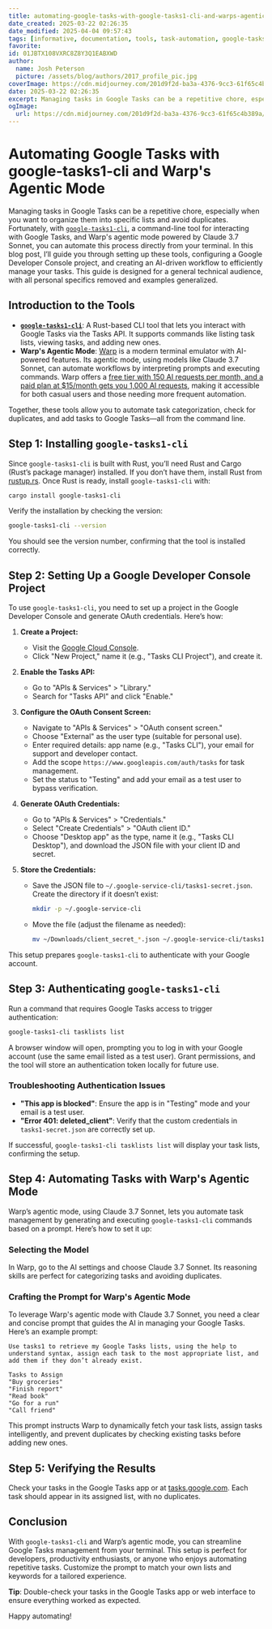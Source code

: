 ```yaml
---
title: automating-google-tasks-with-google-tasks1-cli-and-warps-agentic-mode
date_created: 2025-03-22 02:26:35
date_modified: 2025-04-04 09:57:43
tags: [informative, documentation, tools, task-automation, google-tasks, warp-agentic-mode]
favorite: 
id: 01JBTX108VXRC8Z8Y3Q1EABXWD
author:
  name: Josh Peterson
  picture: /assets/blog/authors/2017_profile_pic.jpg
coverImage: https://cdn.midjourney.com/201d9f2d-ba3a-4376-9cc3-61f65c4b389a/0_2.png
date: 2025-03-22 02:26:35
excerpt: Managing tasks in Google Tasks can be a repetitive chore, especially when you want to organize them into specific lists and avoid duplicates.
ogImage:
  url: https://cdn.midjourney.com/201d9f2d-ba3a-4376-9cc3-61f65c4b389a/0_2.png
---
```

# Automating Google Tasks with google-tasks1-cli and Warp's Agentic Mode

Managing tasks in Google Tasks can be a repetitive chore, especially when you want to organize them into specific lists and avoid duplicates. Fortunately, with [`google-tasks1-cli`](https://crates.io/crates/google-tasks1-cli), a command-line tool for interacting with Google Tasks, and Warp's agentic mode powered by Claude 3.7 Sonnet, you can automate this process directly from your terminal. In this blog post, I’ll guide you through setting up these tools, configuring a Google Developer Console project, and creating an AI-driven workflow to efficiently manage your tasks. This guide is designed for a general technical audience, with all personal specifics removed and examples generalized.

## Introduction to the Tools

- **[`google-tasks1-cli`](https://crates.io/crates/google-tasks1-cli)**: A Rust-based CLI tool that lets you interact with Google Tasks via the Tasks API. It supports commands like listing task lists, viewing tasks, and adding new ones.
- **Warp's Agentic Mode**: [Warp](https://www.warp.dev/) is a modern terminal emulator with AI-powered features. Its agentic mode, using models like Claude 3.7 Sonnet, can automate workflows by interpreting prompts and executing commands. Warp offers a [free tier with 150 AI requests per month, and a paid plan at $15/month gets you 1,000 AI requests](https://www.warp.dev/pricing), making it accessible for both casual users and those needing more frequent automation.

Together, these tools allow you to automate task categorization, check for duplicates, and add tasks to Google Tasks—all from the command line.

## Step 1: Installing `google-tasks1-cli`

Since `google-tasks1-cli` is built with Rust, you’ll need Rust and Cargo (Rust’s package manager) installed. If you don’t have them, install Rust from [rustup.rs](https://rustup.rs/). Once Rust is ready, install `google-tasks1-cli` with:

```bash
cargo install google-tasks1-cli
```

Verify the installation by checking the version:

```bash
google-tasks1-cli --version
```

You should see the version number, confirming that the tool is installed correctly.

## Step 2: Setting Up a Google Developer Console Project

To use `google-tasks1-cli`, you need to set up a project in the Google Developer Console and generate OAuth credentials. Here’s how:

1. **Create a Project:**
   - Visit the [Google Cloud Console](https://console.cloud.google.com/).
   - Click "New Project," name it (e.g., "Tasks CLI Project"), and create it.

2. **Enable the Tasks API:**
   - Go to "APIs & Services" > "Library."
   - Search for "Tasks API" and click "Enable."

3. **Configure the OAuth Consent Screen:**
   - Navigate to "APIs & Services" > "OAuth consent screen."
   - Choose "External" as the user type (suitable for personal use).
   - Enter required details: app name (e.g., "Tasks CLI"), your email for support and developer contact.
   - Add the scope `https://www.googleapis.com/auth/tasks` for task management.
   - Set the status to "Testing" and add your email as a test user to bypass verification.

4. **Generate OAuth Credentials:**
   - Go to "APIs & Services" > "Credentials."
   - Select "Create Credentials" > "OAuth client ID."
   - Choose "Desktop app" as the type, name it (e.g., "Tasks CLI Desktop"), and download the JSON file with your client ID and secret.

5. **Store the Credentials:**
   - Save the JSON file to `~/.google-service-cli/tasks1-secret.json`. Create the directory if it doesn’t exist:

     ```bash
     mkdir -p ~/.google-service-cli
     ```

   - Move the file (adjust the filename as needed):

     ```bash
     mv ~/Downloads/client_secret_*.json ~/.google-service-cli/tasks1-secret.json
     ```

This setup prepares `google-tasks1-cli` to authenticate with your Google account.

## Step 3: Authenticating `google-tasks1-cli`

Run a command that requires Google Tasks access to trigger authentication:

```bash
google-tasks1-cli tasklists list
```

A browser window will open, prompting you to log in with your Google account (use the same email listed as a test user). Grant permissions, and the tool will store an authentication token locally for future use.

### Troubleshooting Authentication Issues
- **"This app is blocked"**: Ensure the app is in "Testing" mode and your email is a test user.
- **"Error 401: deleted_client"**: Verify that the custom credentials in `tasks1-secret.json` are correctly set up.

If successful, `google-tasks1-cli tasklists list` will display your task lists, confirming the setup.

## Step 4: Automating Tasks with Warp's Agentic Mode

Warp’s agentic mode, using Claude 3.7 Sonnet, lets you automate task management by generating and executing `google-tasks1-cli` commands based on a prompt. Here’s how to set it up:

### Selecting the Model

In Warp, go to the AI settings and choose Claude 3.7 Sonnet. Its reasoning skills are perfect for categorizing tasks and avoiding duplicates.

### Crafting the Prompt for Warp's Agentic Mode

To leverage Warp's agentic mode with Claude 3.7 Sonnet, you need a clear and concise prompt that guides the AI in managing your Google Tasks. Here’s an example prompt:

```plaintext
Use tasks1 to retrieve my Google Tasks lists, using the help to understand syntax, assign each task to the most appropriate list, and add them if they don’t already exist.

Tasks to Assign
"Buy groceries"
"Finish report"
"Read book"
"Go for a run"
"Call friend"
```

This prompt instructs Warp to dynamically fetch your task lists, assign tasks intelligently, and prevent duplicates by checking existing tasks before adding new ones.

## Step 5: Verifying the Results

Check your tasks in the Google Tasks app or at [tasks.google.com](https://tasks.google.com). Each task should appear in its assigned list, with no duplicates.

## Conclusion

With `google-tasks1-cli` and Warp’s agentic mode, you can streamline Google Tasks management from your terminal. This setup is perfect for developers, productivity enthusiasts, or anyone who enjoys automating repetitive tasks. Customize the prompt to match your own lists and keywords for a tailored experience.

**Tip**: Double-check your tasks in the Google Tasks app or web interface to ensure everything worked as expected.

Happy automating!